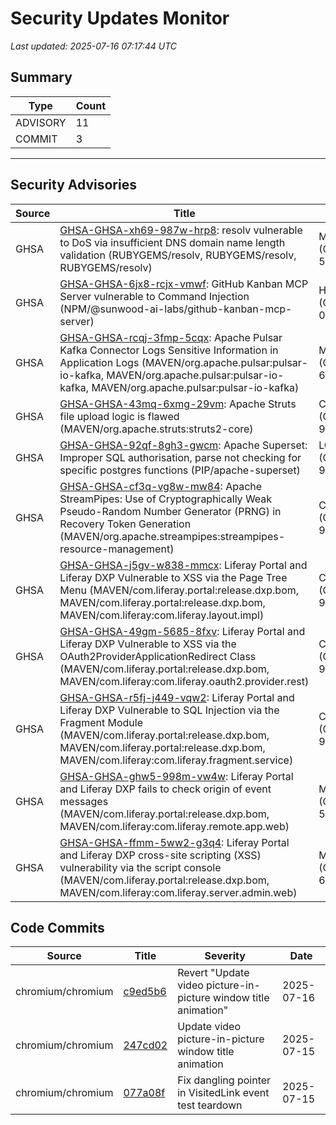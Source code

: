 # Security Updates Monitor

*Last updated: 2025-07-16 07:17:44 UTC*

## Summary
| Type | Count |
|------|-------|
| ADVISORY | 11 |
| COMMIT | 3 |

---

## Security Advisories

| Source | Title | Severity | Date |
|--------|-------|----------|------|
| GHSA | [GHSA-GHSA-xh69-987w-hrp8](https://github.com/advisories/GHSA-xh69-987w-hrp8): resolv vulnerable to DoS via insufficient DNS domain name length validation (RUBYGEMS/resolv, RUBYGEMS/resolv, RUBYGEMS/resolv) | MODERATE (CVSS: 5.3) | 2025-07-15 |
| GHSA | [GHSA-GHSA-6jx8-rcjx-vmwf](https://github.com/advisories/GHSA-6jx8-rcjx-vmwf): GitHub Kanban MCP Server vulnerable to Command Injection (NPM/@sunwood-ai-labs/github-kanban-mcp-server) | HIGH (CVSS: 0.0) | 2025-07-15 |
| GHSA | [GHSA-GHSA-rcqj-3fmp-5cqx](https://github.com/advisories/GHSA-rcqj-3fmp-5cqx): Apache Pulsar Kafka Connector Logs Sensitive Information in Application Logs (MAVEN/org.apache.pulsar:pulsar-io-kafka, MAVEN/org.apache.pulsar:pulsar-io-kafka, MAVEN/org.apache.pulsar:pulsar-io-kafka) | MODERATE (CVSS: 6.5) | 2025-04-09 |
| GHSA | [GHSA-GHSA-43mq-6xmg-29vm](https://github.com/advisories/GHSA-43mq-6xmg-29vm): Apache Struts file upload logic is flawed (MAVEN/org.apache.struts:struts2-core) | CRITICAL (CVSS: 9.8) | 2024-12-11 |
| GHSA | [GHSA-GHSA-92qf-8gh3-gwcm](https://github.com/advisories/GHSA-92qf-8gh3-gwcm): Apache Superset: Improper SQL authorisation, parse not checking for specific postgres functions (PIP/apache-superset) | LOW (CVSS: 9.8) | 2024-12-09 |
| GHSA | [GHSA-GHSA-cf3q-vg8w-mw84](https://github.com/advisories/GHSA-cf3q-vg8w-mw84): Apache StreamPipes: Use of Cryptographically Weak Pseudo-Random Number Generator (PRNG) in Recovery Token Generation (MAVEN/org.apache.streampipes:streampipes-resource-management) | CRITICAL (CVSS: 9.1) | 2024-06-24 |
| GHSA | [GHSA-GHSA-j5gv-w838-mmcx](https://github.com/advisories/GHSA-j5gv-w838-mmcx): Liferay Portal and Liferay DXP Vulnerable to XSS via the Page Tree Menu (MAVEN/com.liferay.portal:release.dxp.bom, MAVEN/com.liferay.portal:release.dxp.bom, MAVEN/com.liferay:com.liferay.layout.impl) | CRITICAL (CVSS: 9.1) | 2023-10-17 |
| GHSA | [GHSA-GHSA-49gm-5685-8fxv](https://github.com/advisories/GHSA-49gm-5685-8fxv): Liferay Portal and Liferay DXP Vulnerable to XSS via the OAuth2ProviderApplicationRedirect Class (MAVEN/com.liferay.portal:release.dxp.bom, MAVEN/com.liferay:com.liferay.oauth2.provider.rest) | CRITICAL (CVSS: 9.7) | 2023-10-17 |
| GHSA | [GHSA-GHSA-r5fj-j449-vqw2](https://github.com/advisories/GHSA-r5fj-j449-vqw2): Liferay Portal and Liferay DXP Vulnerable to SQL Injection via the Fragment Module (MAVEN/com.liferay.portal:release.dxp.bom, MAVEN/com.liferay.portal:release.dxp.bom, MAVEN/com.liferay:com.liferay.fragment.service) | CRITICAL (CVSS: 9.8) | 2022-11-15 |
| GHSA | [GHSA-GHSA-ghw5-998m-vw4w](https://github.com/advisories/GHSA-ghw5-998m-vw4w): Liferay Portal and Liferay DXP fails to check origin of event messages (MAVEN/com.liferay.portal:release.dxp.bom, MAVEN/com.liferay:com.liferay.remote.app.web) | MODERATE (CVSS: 5.3) | 2022-03-04 |
| GHSA | [GHSA-GHSA-ffmm-5ww2-g3q4](https://github.com/advisories/GHSA-ffmm-5ww2-g3q4): Liferay Portal and Liferay DXP cross-site scripting (XSS) vulnerability via the script console (MAVEN/com.liferay.portal:release.dxp.bom, MAVEN/com.liferay:com.liferay.server.admin.web) | MODERATE (CVSS: 6.1) | 2022-03-04 |

## Code Commits

| Source | Title | Severity | Date |
|--------|-------|----------|------|
| chromium/chromium | [c9ed5b6](https://github.com/chromium/chromium/commit/c9ed5b66f2369599d278280878dfd0b186c4233c) | Revert "Update video picture-in-picture window title animation" | 2025-07-16 |
| chromium/chromium | [247cd02](https://github.com/chromium/chromium/commit/247cd023ec889ccb73f505a32099cece5d6f1afb) | Update video picture-in-picture window title animation | 2025-07-15 |
| chromium/chromium | [077a08f](https://github.com/chromium/chromium/commit/077a08fdb40fb32c2798528bf63ed52e1688ead3) | Fix dangling pointer in VisitedLink event test teardown | 2025-07-15 |

